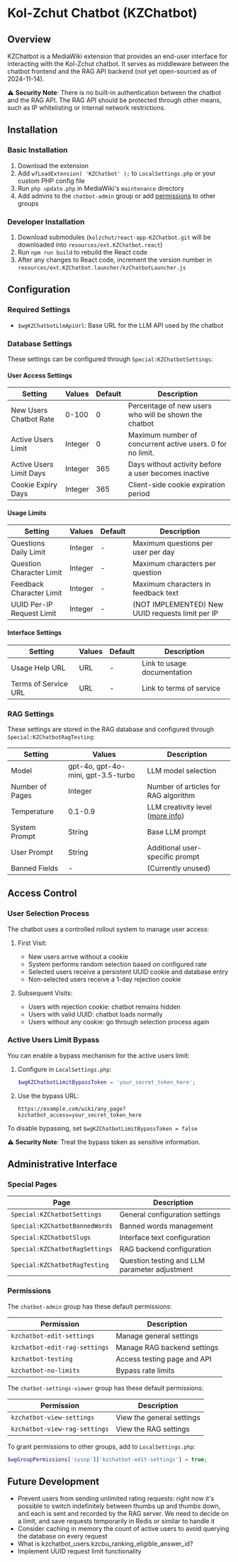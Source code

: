 # Kol-Zchut Chatbot (KZChatbot)

## Overview

KZChatbot is a MediaWiki extension that provides an end-user interface for interacting with the Kol-Zchut chatbot.
It serves as middleware between the chatbot frontend and the RAG API backend (not yet open-sourced as of 2024-11-14).

⚠️ **Security Note**: There is no built-in authentication between the chatbot and the RAG API.
The RAG API should be protected through other means, such as IP whitelisting or internal network restrictions.

## Installation

### Basic Installation
1. Download the extension
2. Add `wfLoadExtension( 'KZChatbot' );` to `LocalSettings.php` or your custom PHP config file
3. Run `php update.php` in MediaWiki's `maintenance` directory
4. Add admins to the `chatbot-admin` group or add [permissions](#Permissions) to other groups

### Developer Installation
1. Download submodules (`kolzchut/react-app-KZChatbot.git` will be downloaded into `resources/ext.KZChatbot.react`)
2. Run `npm run build` to rebuild the React code
3. After any changes to React code, increment the version number in `resources/ext.KZChatbot.launcher/kzChatbotLauncher.js`

## Configuration

### Required Settings
- `$wgKZChatbotLlmApiUrl`: Base URL for the LLM API used by the chatbot

### Database Settings
These settings can be configured through `Special:KZChatbotSettings`:

#### User Access Settings
| Setting                 | Values  | Default | Description                                                |
|-------------------------|---------|---------|------------------------------------------------------------|
| New Users Chatbot Rate  | 0-100   | 0       | Percentage of new users who will be shown the chatbot      |
| Active Users Limit      | Integer | 0       | Maximum number of concurrent active users. 0 for no limit. |
| Active Users Limit Days | Integer | 365     | Days without activity before a user becomes inactive       |
| Cookie Expiry Days      | Integer | 365     | Client-side cookie expiration period                       |

#### Usage Limits
| Setting                   | Values  | Default | Description                                      |
|---------------------------|---------|---------|--------------------------------------------------|
| Questions Daily Limit     | Integer | -       | Maximum questions per user per day               |
| Question Character Limit  | Integer | -       | Maximum characters per question                  |
| Feedback Character Limit  | Integer | -       | Maximum characters in feedback text              |
| UUID Per-IP Request Limit | Integer | -       | (NOT IMPLEMENTED) New UUID requests limit per IP |

#### Interface Settings
| Setting              | Values | Default | Description                 |
|----------------------|--------|---------|-----------------------------|
| Usage Help URL       | URL    | -       | Link to usage documentation |
| Terms of Service URL | URL    | -       | Link to terms of service    |

### RAG Settings
These settings are stored in the RAG database and configured through `Special:KZChatbotRagTesting`:

| Setting         | Values                             | Description                          |
|-----------------|------------------------------------|--------------------------------------|
| Model           | gpt-4o, gpt-4o-mini, gpt-3.5-turbo | LLM model selection                  |
| Number of Pages | Integer                            | Number of articles for RAG algorithm |
| Temperature     | 0.1-0.9                            | LLM creativity level ([more info])   |
| System Prompt   | String                             | Base LLM prompt                      |
| User Prompt     | String                             | Additional user-specific prompt      |
| Banned Fields   | -                                  | (Currently unused)                   |

[more info]: https://platform.openai.com/docs/api-reference/chat/create#chat-create-temperature

## Access Control

### User Selection Process
The chatbot uses a controlled rollout system to manage user access:

1. First Visit:
	- New users arrive without a cookie
	- System performs random selection based on configured rate
	- Selected users receive a persistent UUID cookie and database entry
	- Non-selected users receive a 1-day rejection cookie

2. Subsequent Visits:
	- Users with rejection cookie: chatbot remains hidden
	- Users with valid UUID: chatbot loads normally
	- Users without any cookie: go through selection process again

### Active Users Limit Bypass
You can enable a bypass mechanism for the active users limit:

1. Configure in `LocalSettings.php`:
   ```php
   $wgKZChatbotLimitBypassToken = 'your_secret_token_here';
   ```
2. Use the bypass URL:
   ```
   https://example.com/wiki/any_page?kzchatbot_access=your_secret_token_here
   ```

To disable bypassing, set `$wgKZChatbotLimitBypassToken = false`

⚠️ **Security Note**: Treat the bypass token as sensitive information.

## Administrative Interface

### Special Pages
| Page                           | Description                                   |
|--------------------------------|-----------------------------------------------|
| `Special:KZChatbotSettings`    | General configuration settings                |
| `Special:KZChatbotBannedWords` | Banned words management                       |
| `Special:KZChatbotSlugs`       | Interface text configuration                  |
| `Special:KZChatbotRagSettings` | RAG backend configuration                     |
| `Special:KZChatbotRagTesting`  | Question testing and LLM parameter adjustment |

### Permissions
The `chatbot-admin` group has these default permissions:

| Permission                    | Description                 |
|-------------------------------|-----------------------------|
| `kzchatbot-edit-settings`     | Manage general settings     |
| `kzchatbot-edit-rag-settings` | Manage RAG backend settings |
| `kzchatbot-testing`           | Access testing page and API |
| `kzchatbot-no-limits`         | Bypass rate limits          |

The `chatbot-settings-viewer` group has these default permissions:

| Permission                | Description                 |
|---------------------------|-----------------------------|
| `kzchatbot-view-settings` | View the general settings   |
| `kzchatbot-view-rag-settings` | View the RAG settings   |

To grant permissions to other groups, add to `LocalSettings.php`:
```php
$wgGroupPermissions['sysop']['kzchatbot-edit-settings'] = true;
```

## Future Development
- Prevent users from sending unlimited rating requests: right now it's possible to switch indefinitely between 
  thumbs up and thumbs down, and each is sent and recorded by the RAG server. We need to decide on a limit, and save
  requests temporarily in Redis or similar to handle it
- Consider caching in memory the count of active users to avoid querying the database on every request
- What is kzchatbot_users.kzcbu_ranking_eligible_answer_id?
- Implement UUID request limit functionality
